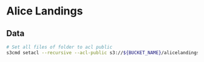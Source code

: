 # Alice Landings

## Data

```bash
# Set all files of folder to acl public
s3cmd setacl --recursive --acl-public s3://${BUCKET_NAME}/alicelandings/2022-06-16/
```
